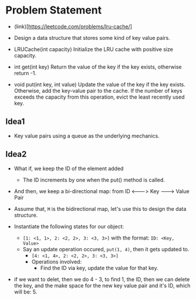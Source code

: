 # Problem Statement

* (link)[https://leetcode.com/problems/lru-cache/]

* Design a data structure that stores some kind of key value pairs.

* LRUCache(int capacity) Initialize the LRU cache with positive size capacity.

* int get(int key) Return the value of the key if the key exists, otherwise return -1.

* void put(int key, int value) Update the value of the key if the key exists. Otherwise, add the key-value pair to the
cache. If the number of keys exceeds the capacity from this operation, evict the least recently used key.

## Idea1

* Key value pairs using a queue as the underlying mechanics.

## Idea2

* What if, we keep the ID of the element added
  * The ID increments by one when the put() method is called.

* And then, we keep a bi-directional map: from ID <---> Key ---> Value Pair

* Assume that, `M` is the bidirectional map, let's use this to design the data structure.

* Instantiate the following states for our object:
  * `[1: <1, 1>, 2: <2, 2>, 3: <3, 3>]` with the format: `ID: <Key, Value>`
  * Say an update operation occured, `put(1, 4)`, then it gets updated to. 
    * `[4: <1, 4>, 2: <2, 2>, 3: <3, 3>]`
    * Operations involved: 
      * Find the ID via key, update the value for that key.
 * if we want to delet, then we do 4 - 3, to find 1, the ID, then we can delete the key, and the make space for 
 the new key value pair and it's ID, which will be: 5. 